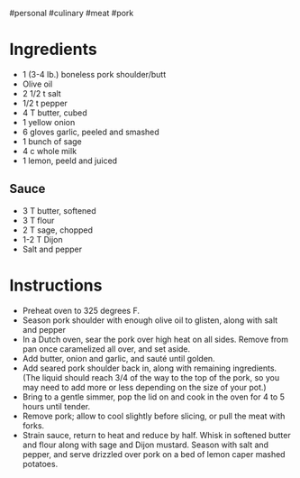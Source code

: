 #personal #culinary #meat #pork
# Ingredients
- 1 (3-4 lb.) boneless pork shoulder/butt
- Olive oil
- 2 1/2 t salt
- 1/2 t pepper
- 4 T butter, cubed
- 1 yellow onion
- 6 gloves garlic, peeled and smashed
- 1 bunch of sage
- 4 c whole milk
- 1 lemon, peeld and juiced

## Sauce
- 3 T butter, softened
- 3 T flour
- 2 T sage, chopped
- 1-2 T Dijon
- Salt and pepper

# Instructions

- Preheat oven to 325 degrees F.
- Season pork shoulder with enough olive oil to glisten, along with salt and pepper
- In a Dutch oven, sear the pork over high heat on all sides. Remove from pan once caramelized all over, and set aside.
- Add butter, onion and garlic, and sauté until golden.
- Add seared pork shoulder back in, along with remaining ingredients. (The liquid should reach 3/4 of the way to the top of the pork, so you may need to add more or less depending on the size of your pot.)
- Bring to a gentle simmer, pop the lid on and cook in the oven for 4 to 5 hours until tender.
- Remove pork; allow to cool slightly before slicing, or pull the meat with forks.
- Strain sauce, return to heat and reduce by half. Whisk in softened butter and flour along with sage and Dijon mustard. Season with salt and pepper, and serve drizzled over pork on a bed of lemon caper mashed potatoes.